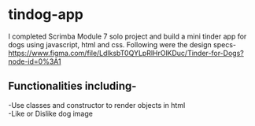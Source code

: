 # tindog-app

I completed Scrimba Module 7 solo project and build a mini tinder app for dogs using javascript, html and css.
Following were the design specs-
https://www.figma.com/file/LdlksbT0QYLpRlHrOlKDuc/Tinder-for-Dogs?node-id=0%3A1

## Functionalities including-

-Use classes and constructor to render objects in html <br />
-Like or Dislike dog image <br />
